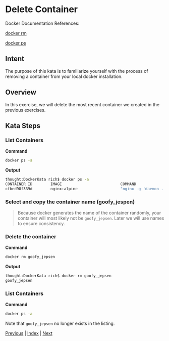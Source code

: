 # Delete Container

Docker Documentation References:

[docker rm](https://docs.docker.com/engine/reference/commandline/rm/)

[docker ps](https://docs.docker.com/engine/reference/commandline/ps/)

## Intent

The purpose of this kata is to familiarize yourself with the process of removing a container from your local docker installation.

## Overview

In this exercise, we will delete the most recent container we created in the previous exercises.

## Kata Steps

### List Containers

**Command**

```bash
docker ps -a
```

**Output**

```bash
thought:DockerKata rich$ docker ps -a
CONTAINER ID        IMAGE                          COMMAND                  CREATED             STATUS                      PORTS               NAMES
cfbed98f339d        nginx:alpine                   "nginx -g 'daemon ..."   5 minutes ago       Exited (0) 5 minutes ago                        goofy_jepsen
```

### Select and copy the container name (goofy_jespen)

> Because docker generates the name of the container randomly, your container will most likely not be `goofy_jepsen`. Later we will use names to ensure consistency.

### Delete the container

**Command**

```bash
docker rm goofy_jepsen
```

**Output**

```bash
thought:DockerKata rich$ docker rm goofy_jepsen
goofy_jepsen
```

### List Containers

**Command**

```bash
docker ps -a
```

Note that `goofy_jepsen` no longer exists in the listing.

[Previous](03_list_containers.md) | [Index](README.md) | [Next](05_delete_image.md)
